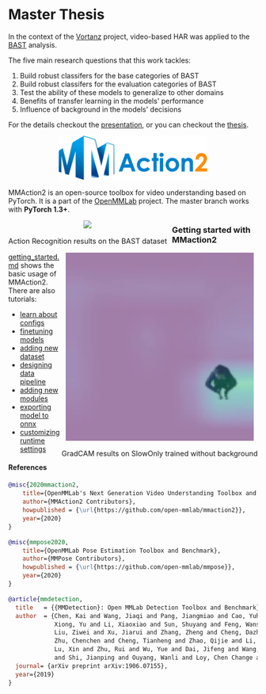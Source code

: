 # Master Thesis

In the context of the [Vortanz](https://vortanz.ai/#/de) project, video-based HAR was applied to the [BAST](https://bast.neuroges-bast.info/) analysis.

The five main research questions that this work tackles:

1. Build robust classifers for the base categories of BAST
2. Build robust classifers for the evaluation categories of BAST
3. Test the ability of these models to generalize to other domains
4. Benefits of transfer learning in the models' performance
5. Influence of background in the models' decisions

For the details checkout the [presentation](), or you can checkout the [thesis](https://github.com/rlleshi/thesis-har/blob/master/thesis/Video_Based_Human_Action_Recognition_Using_Deep_Learning.pdf).


<div align="center">
  <img src="https://github.com/rlleshi/thesis-har/blob/master/resources/mmaction2_logo.png" width="300"/>
</div>

MMAction2 is an open-source toolbox for video understanding based on PyTorch.
It is a part of the [OpenMMLab](http://openmmlab.org/) project. The master branch works with **PyTorch 1.3+**.

<div align="center">
  <div style="float:left;margin-right:10px;">
  <img src="https://github.com/rlleshi/thesis-har/blob/master/resources/bast_eval.gif" width="380px"><br>
    <p style="font-size:1.5vw;">Action Recognition results on the BAST dataset</p>
  </div>
  <div style="float:right;margin-right:0px;">
  <img src="https://github.com/rlleshi/thesis-har/blob/master/resources/gradcam.gif" width="380px"><br>
    <p style="font-size:1.5vw;">GradCAM results on SlowOnly trained without background</p>
  </div>
</div>

### Getting started with MMaction2

[getting_started.md](docs/getting_started.md) shows the basic usage of MMAction2.
There are also tutorials:

- [learn about configs](docs/tutorials/1_config.md)
- [finetuning models](docs/tutorials/2_finetune.md)
- [adding new dataset](docs/tutorials/3_new_dataset.md)
- [designing data pipeline](docs/tutorials/4_data_pipeline.md)
- [adding new modules](docs/tutorials/5_new_modules.md)
- [exporting model to onnx](docs/tutorials/6_export_model.md)
- [customizing runtime settings](docs/tutorials/7_customize_runtime.md)


#### References

```BibTeX
@misc{2020mmaction2,
    title={OpenMMLab's Next Generation Video Understanding Toolbox and Benchmark},
    author={MMAction2 Contributors},
    howpublished = {\url{https://github.com/open-mmlab/mmaction2}},
    year={2020}
}
```

```BibTeX
@misc{mmpose2020,
    title={OpenMMLab Pose Estimation Toolbox and Benchmark},
    author={MMPose Contributors},
    howpublished = {\url{https://github.com/open-mmlab/mmpose}},
    year={2020}
}
```

```BibTeX
@article{mmdetection,
  title   = {{MMDetection}: Open MMLab Detection Toolbox and Benchmark},
  author  = {Chen, Kai and Wang, Jiaqi and Pang, Jiangmiao and Cao, Yuhang and
             Xiong, Yu and Li, Xiaoxiao and Sun, Shuyang and Feng, Wansen and
             Liu, Ziwei and Xu, Jiarui and Zhang, Zheng and Cheng, Dazhi and
             Zhu, Chenchen and Cheng, Tianheng and Zhao, Qijie and Li, Buyu and
             Lu, Xin and Zhu, Rui and Wu, Yue and Dai, Jifeng and Wang, Jingdong
             and Shi, Jianping and Ouyang, Wanli and Loy, Chen Change and Lin, Dahua},
  journal= {arXiv preprint arXiv:1906.07155},
  year={2019}
}
```